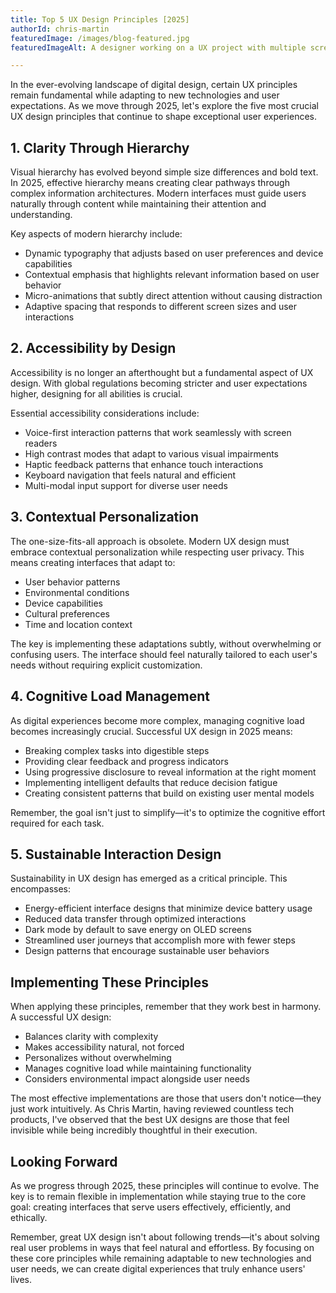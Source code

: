 ```yaml
---
title: Top 5 UX Design Principles [2025]
authorId: chris-martin
featuredImage: /images/blog-featured.jpg
featuredImageAlt: A designer working on a UX project with multiple screens showing interface designs

---
```


In the ever-evolving landscape of digital design, certain UX principles remain fundamental while adapting to new technologies and user expectations. As we move through 2025, let's explore the five most crucial UX design principles that continue to shape exceptional user experiences.

## 1. Clarity Through Hierarchy

Visual hierarchy has evolved beyond simple size differences and bold text. In 2025, effective hierarchy means creating clear pathways through complex information architectures. Modern interfaces must guide users naturally through content while maintaining their attention and understanding.

Key aspects of modern hierarchy include:
- Dynamic typography that adjusts based on user preferences and device capabilities
- Contextual emphasis that highlights relevant information based on user behavior
- Micro-animations that subtly direct attention without causing distraction
- Adaptive spacing that responds to different screen sizes and user interactions

## 2. Accessibility by Design

Accessibility is no longer an afterthought but a fundamental aspect of UX design. With global regulations becoming stricter and user expectations higher, designing for all abilities is crucial.

Essential accessibility considerations include:
- Voice-first interaction patterns that work seamlessly with screen readers
- High contrast modes that adapt to various visual impairments
- Haptic feedback patterns that enhance touch interactions
- Keyboard navigation that feels natural and efficient
- Multi-modal input support for diverse user needs

## 3. Contextual Personalization

The one-size-fits-all approach is obsolete. Modern UX design must embrace contextual personalization while respecting user privacy. This means creating interfaces that adapt to:
- User behavior patterns
- Environmental conditions
- Device capabilities
- Cultural preferences
- Time and location context

The key is implementing these adaptations subtly, without overwhelming or confusing users. The interface should feel naturally tailored to each user's needs without requiring explicit customization.

## 4. Cognitive Load Management

As digital experiences become more complex, managing cognitive load becomes increasingly crucial. Successful UX design in 2025 means:
- Breaking complex tasks into digestible steps
- Providing clear feedback and progress indicators
- Using progressive disclosure to reveal information at the right moment
- Implementing intelligent defaults that reduce decision fatigue
- Creating consistent patterns that build on existing user mental models

Remember, the goal isn't just to simplify—it's to optimize the cognitive effort required for each task.

## 5. Sustainable Interaction Design

Sustainability in UX design has emerged as a critical principle. This encompasses:
- Energy-efficient interface designs that minimize device battery usage
- Reduced data transfer through optimized interactions
- Dark mode by default to save energy on OLED screens
- Streamlined user journeys that accomplish more with fewer steps
- Design patterns that encourage sustainable user behaviors

## Implementing These Principles

When applying these principles, remember that they work best in harmony. A successful UX design:
- Balances clarity with complexity
- Makes accessibility natural, not forced
- Personalizes without overwhelming
- Manages cognitive load while maintaining functionality
- Considers environmental impact alongside user needs

The most effective implementations are those that users don't notice—they just work intuitively. As Chris Martin, having reviewed countless tech products, I've observed that the best UX designs are those that feel invisible while being incredibly thoughtful in their execution.

## Looking Forward

As we progress through 2025, these principles will continue to evolve. The key is to remain flexible in implementation while staying true to the core goal: creating interfaces that serve users effectively, efficiently, and ethically.

Remember, great UX design isn't about following trends—it's about solving real user problems in ways that feel natural and effortless. By focusing on these core principles while remaining adaptable to new technologies and user needs, we can create digital experiences that truly enhance users' lives. 